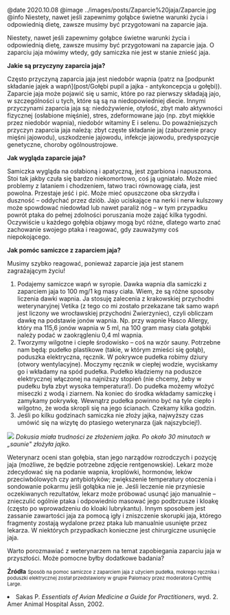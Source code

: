 @date 2020.10.08
@image ../images/posts/Zaparcie%20jaja/Zaparcie.jpg
@info Niestety, nawet jeśli zapewnimy gołąbce świetne warunki życia i odpowiednią dietę, zawsze musimy być przygotowani na zaparcie jaja.

Niestety, nawet jeśli zapewnimy gołąbce świetne warunki życia i odpowiednią dietę, zawsze musimy być przygotowani na zaparcie jaja. O zaparciu jaja mówimy wtedy, gdy samiczka nie jest w stanie znieść jaja. 

**Jakie są przyczyny zaparcia jaja?**

Często przyczyną zaparcia jaja jest niedobór wapnia (patrz na [podpunkt składanie jajek a wapń](post/Gołębi pupil a jajka - antykoncepcja u gołębi)). Zaparcie jaja może pojawić się u samic, które po raz pierwszy składają jajo, w szczególności u tych, które są są na niedopowiedniej diecie. Innymi przyczynami zaparcia jaja są: niedożywienie, otyłość, zbyt mało aktywności fizycznej (osłabione mięśnie), stres, zdeformowane jajo (np. zbyt miękkie przez niedobór wapnia), niedobór witaminy E i selenu. Do poważniejszych przyczyn zaparcia jaja należą: zbyt częste składanie jaj (zaburzenie pracy mięśni jajowodu), uszkodzenie jajowodu, infekcje jajowodu, predyspozycje genetyczne, choroby ogólnoustrojowe. 

**Jak wygląda zaparcie jaja?**

Samiczka wygląda na osłabioną i apatyczną, jest zgarbiona i napuszona. Stoi tak jakby czuła się bardzo niekomortowo, coś ją ugniatało. Może mieć problemy z lataniem i chodzeniem, łatwo traci równowagę ciała, jest powolna. Przestaje jeść i pić. Może mieć opuszczone oba skrzydła i duszność – oddychać przez dziób. Jajo uciskające na nerki i nerw kulszowy może spowdować niedowład lub nawet paraliż nóg – w tym przypadku powrót ptaka do pełnej zdolności poruszania może zająć kilka tygodni. Oczywiście u każdego gołębia objawy mogą być różne, dlatego warto znać zachowanie swojego ptaka i reagować, gdy zauważymy coś niepokojącego.

**Jak pomóc samiczce z zaparciem jaja?**

Musimy szybko reagować, ponieważ zaparcie jaja jest stanem zagrażającym życiu!
<div class='note'>
  <ol>
    <li>Podajemy samiczce wapń w syropie. Dawka wapnia dla samiczki z zaparciem jaja to 100 mg/1 kg masy ciała. Wiem, że są różne sposoby liczenia dawki wapnia. Ja stosuję zalecenia z krakowskiej przychodni weterynaryjnej Vetika (z tego co mi zostało przekazane tak samo wapń jest liczony we wrocławskiej przychodni Zwierzyniec), czyli obliczam dawkę na podstawie jonów wapnia. Np. przy wapnie Hasco Allergy, który ma 115,6 jonów wapnia w 5 ml, na 100 gram masy ciała gołąbki należy podać w zaokrągleniu 0,4 ml wapnia. </li>
    <li>Tworzymy wilgotne i ciepłe środowisko – coś na wzór sauny. Potrzebne nam będą: pudełko plastikowe (takie, w którym zmieści się gołąb), poduszka elektryczna, ręcznik. W pokrywce pudełka robimy dziury (otwory wentylacyjne). Moczymy ręcznik w ciepłej wodzie, wyciskamy go i wkładamy na spód pudełka. Pudełko kładziemy na poduszce elektrycznej włączonej na najniższy stopień (nie chcemy, żeby w pudełku była zbyt wysoka temperatura!). Do pudełka możemy włożyć miseczki z wodą i ziarnem. Na koniec do środka wkładamy samiczkę i zamykamy pokrywkę. Wewnątrz pudełka powinno być na tyle ciepło i wilgotno, że woda skropli się na jego ścianach. Czekamy kilka godzin.</li>
    <li>Jeśli po kilku godzinach samiczka nie złoży jajka, najwyższy czas umówić się na wizytę do ptasiego weterynarza (jak najszybciej!).</li>
  </ol>
</div>

![](../images/posts/Zaparcie%20jaja/Pudełko.jpg)
*Dokusia miała trudności ze złożeniem jajka. Po około 30 minutach w „saunie" złożyła jajko.*

Weterynarz oceni stan gołębia, stan jego narządów rozrodczych i pozycję jaja (możliwe, że będzie potrzebne zdjęcie rentgenowskie). Lekarz może zdecydować się na podanie wapnia, kroplówki, hormonów, leków przeciwbólowych czy antybiotyków; zwiększenie temperatury otoczenia i sondowanie pokarmu jeśli gołąbka nie je. Jeśli leczenie nie przyniesie oczekiwanych rezultatów, lekarz może próbować usunąć jajo manualnie – znieczulić ogólnie ptaka i odpowiednio masować jego podbrzusze i kloakę (często po wprowadzeniu do kloaki lubrykantu). Innym sposobem jest zassanie zawartości jaja za pomocą igły i zniszczenie skorupki jaja, którego fragmenty zostają wydalone przez ptaka lub manualnie usunięte przez lekarza. W niektórych przypadkach konieczne jest chirurgiczne usunięcie jaja.

Warto porozmawiać z weterynarzem na temat zapobiegania zaparciu jaja w przyszłości. Może pomocne byłby dodatkowe badania?

**Źródła**
<span style="font-size: 80%">
Sposób na pomoc samiczce z zaparciem jaja z użyciem pudełka, mokrego ręcznika i poduszki elektrycznej został przedstawiony w grupie Palomacy przez moderatora Cynthię Large.
  <li>Sakas P. <i>Essentials of Avian Medicine a Guide for Practitioners</i>, wyd. 2. Amer Animal Hospital Assn, 2002.</li>
  </span>
